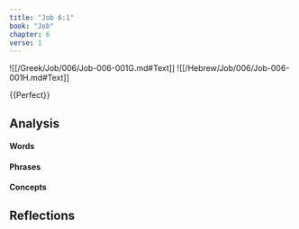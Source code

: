 ```yaml
---
title: "Job 6:1"
book: "Job"
chapter: 6
verse: 1
---
```

![[/Greek/Job/006/Job-006-001G.md#Text]]
![[/Hebrew/Job/006/Job-006-001H.md#Text]]

{{Perfect}}

## Analysis

#### Words

#### Phrases

#### Concepts

## Reflections
